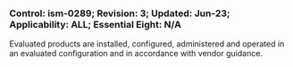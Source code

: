 ### Control: ism-0289; Revision: 3; Updated: Jun-23; Applicability: ALL; Essential Eight: N/A
<p>Evaluated products are installed, configured, administered and operated in an evaluated configuration and in accordance with vendor guidance.</p>